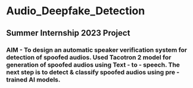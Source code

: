 # Audio_Deepfake_Detection
## Summer Internship 2023 Project
### AIM - To design an automatic speaker verification system for detection of spoofed audios. Used Tacotron 2 model for generation of spoofed audios using Text - to - speech. The next step is to detect & classify spoofed audios using pre - trained AI models.
